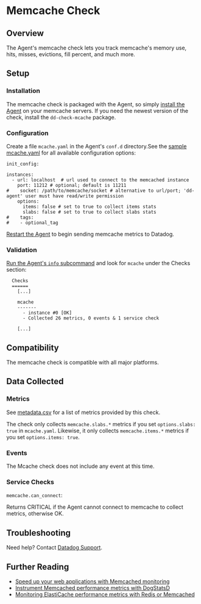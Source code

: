 # Memcache Check

## Overview

The Agent's memcache check lets you track memcache's memory use, hits, misses, evictions, fill percent, and much more.

## Setup
### Installation

The memcache check is packaged with the Agent, so simply [install the Agent](https://app.datadoghq.com/account/settings#agent) on your memcache servers. If you need the newest version of the check, install the `dd-check-mcache` package.

### Configuration

Create a file `mcache.yaml` in the Agent's `conf.d` directory.See the [sample mcache.yaml](https://github.com/DataDog/integrations-core/blob/master/mcache/conf.yaml.example) for all available configuration options:

```
init_config:

instances:
  - url: localhost  # url used to connect to the memcached instance
    port: 11212 # optional; default is 11211
#    socket: /path/to/memcache/socket # alternative to url/port; 'dd-agent' user must have read/write permission
    options:
      items: false # set to true to collect items stats
      slabs: false # set to true to collect slabs stats
#    tags:
#    - optional_tag
```

[Restart the Agent](https://docs.datadoghq.com/agent/faq/start-stop-restart-the-datadog-agent) to begin sending memcache metrics to Datadog.

### Validation

[Run the Agent's `info` subcommand](https://docs.datadoghq.com/agent/faq/agent-status-and-information/) and look for `mcache` under the Checks section:

```
  Checks
  ======
    [...]

    mcache
    -------
      - instance #0 [OK]
      - Collected 26 metrics, 0 events & 1 service check

    [...]
```

## Compatibility

The memcache check is compatible with all major platforms.

## Data Collected
### Metrics

See [metadata.csv](https://github.com/DataDog/integrations-core/blob/master/mcache/metadata.csv) for a list of metrics provided by this check.

The check only collects `memcache.slabs.*` metrics if you set `options.slabs: true` in `mcache.yaml`. Likewise, it only collects `memcache.items.*` metrics if you set `options.items: true`.


### Events
The Mcache check does not include any event at this time.

### Service Checks

`memcache.can_connect`:

Returns CRITICAL if the Agent cannot connect to memcache to collect metrics, otherwise OK.

## Troubleshooting
Need help? Contact [Datadog Support](http://docs.datadoghq.com/help/).

## Further Reading

* [Speed up your web applications with Memcached monitoring](https://www.datadoghq.com/blog/speed-up-web-applications-memcached/)
* [Instrument Memcached performance metrics with DogStatsD](https://www.datadoghq.com/blog/instrument-memcached-performance-metrics-dogstatsd/)
* [Monitoring ElastiCache performance metrics with Redis or Memcached](https://www.datadoghq.com/blog/monitoring-elasticache-performance-metrics-with-redis-or-memcached/)